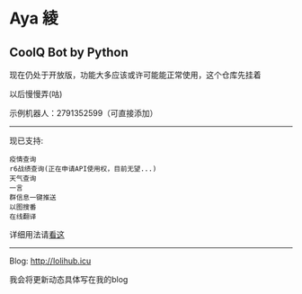# Aya 綾

 CoolQ Bot by Python
---

现在仍处于开放版，功能大多应该或许可能能正常使用，这个仓库先挂着

以后慢慢弄(咕)

示例机器人：2791352599（可直接添加）

---

现已支持:

    疫情查询
    r6战绩查询(正在申请API使用权，目前无望...)
    天气查询
    一言
    群信息一键推送
    以图搜番
    在线翻译
    
详细用法请[看这](https://lolihub.icu/#/robot/user)

---

Blog: http://lolihub.icu

我会将更新动态具体写在我的blog
